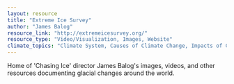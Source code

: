 ```yaml
---
layout: resource
title: "Extreme Ice Survey"
author: "James Balog"
resource_link: "http://extremeicesurvey.org/"
resource_type: "Video/Visualization, Images, Website"
climate_topics: "Climate System, Causes of Climate Change, Impacts of Climate Change, Mitigation"
---
```


Home of 'Chasing Ice' director James Balog's images, videos, and other resources documenting glacial changes around the world.
